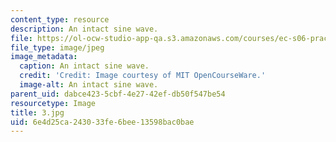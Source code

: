 ```yaml
---
content_type: resource
description: An intact sine wave.
file: https://ol-ocw-studio-app-qa.s3.amazonaws.com/courses/ec-s06-practical-electronics-fall-2004/6e4d25ca243033fe6bee13598bac0bae_3.jpg
file_type: image/jpeg
image_metadata:
  caption: An intact sine wave.
  credit: 'Credit: Image courtesy of MIT OpenCourseWare.'
  image-alt: An intact sine wave.
parent_uid: dabce423-5cbf-4e27-42ef-db50f547be54
resourcetype: Image
title: 3.jpg
uid: 6e4d25ca-2430-33fe-6bee-13598bac0bae
---
```

